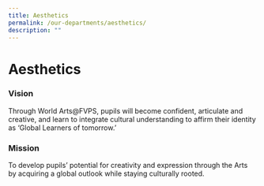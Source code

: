 ```yaml
---
title: Aesthetics
permalink: /our-departments/aesthetics/
description: ""
---
```

# Aesthetics

### Vision

Through World Arts@FVPS, pupils will become confident, articulate and creative, and learn to integrate cultural understanding to affirm their identity as ‘Global Learners of tomorrow.’

### Mission

To develop pupils’ potential for creativity and expression through the Arts by acquiring a global outlook while staying culturally rooted.


